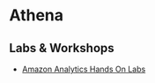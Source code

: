 # Athena

## Labs & Workshops

* [Amazon Analytics Hands On Labs](http://amazonathenahandson.s3-website-us-east-1.amazonaws.com/)